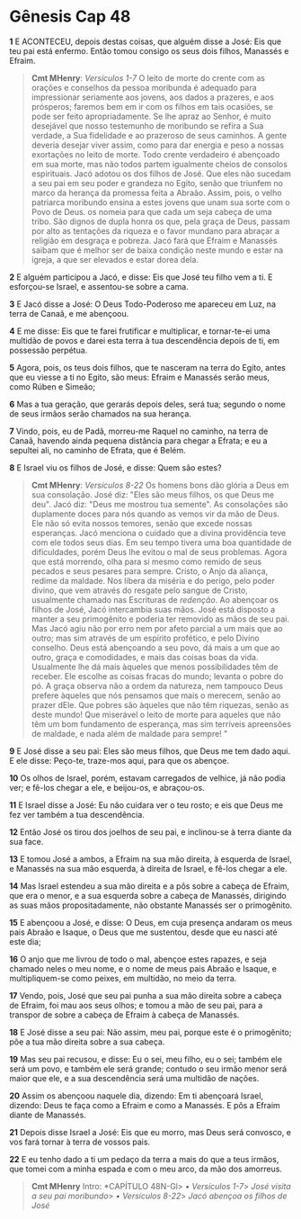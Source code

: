 # Gênesis Cap 48

**1** 	E ACONTECEU, depois destas coisas, que alguém disse a José: Eis que teu pai está enfermo. Então tomou consigo os seus dois filhos, Manassés e Efraim.

> **Cmt MHenry**: *Versículos 1-7* O leito de morte do crente com as orações e conselhos da pessoa moribunda é adequado para impressionar seriamente aos jovens, aos dados a prazeres, e aos prósperos; faremos bem em ir com os filhos em tais ocasiões, se pode ser feito apropriadamente. Se lhe apraz ao Senhor, é muito desejável que nosso testemunho de moribundo se refira a Sua verdade, a Sua fidelidade e ao prazeroso de seus caminhos. A gente deveria desejar viver assim, como para dar energia e peso a nossas exortações no leito de morte. Todo crente verdadeiro é abençoado em sua morte, mas não todos partem igualmente cheios de consolos espirituais. Jacó adotou os dos filhos de José. Que eles não sucedam a seu pai em seu poder e grandeza no Egito, senão que triunfem no marco da herança da promessa feita a Abraão. Assim, pois, o velho patriarca moribundo ensina a estes jovens que unam sua sorte com o Povo de Deus. os nomeia para que cada um seja cabeça de uma tribo. São dignos de dupla honra os que, pela graça de Deus, passam por alto as tentações da riqueza e o favor mundano para abraçar a religião em desgraça e pobreza. Jacó fará que Efraim e Manassés saibam que é melhor ser de baixa condição neste mundo e estar na igreja, a que ser elevados e estar dorea dela.

**2** 	E alguém participou a Jacó, e disse: Eis que José teu filho vem a ti. E esforçou-se Israel, e assentou-se sobre a cama.

**3** 	E Jacó disse a José: O Deus Todo-Poderoso me apareceu em Luz, na terra de Canaã, e me abençoou.

**4** 	E me disse: Eis que te farei frutificar e multiplicar, e tornar-te-ei uma multidão de povos e darei esta terra à tua descendência depois de ti, em possessão perpétua.

**5** 	Agora, pois, os teus dois filhos, que te nasceram na terra do Egito, antes que eu viesse a ti no Egito, são meus: Efraim e Manassés serão meus, como Rúben e Simeão;

**6** 	Mas a tua geração, que gerarás depois deles, será tua; segundo o nome de seus irmãos serão chamados na sua herança.

**7** 	Vindo, pois, eu de Padã, morreu-me Raquel no caminho, na terra de Canaã, havendo ainda pequena distância para chegar a Efrata; e eu a sepultei ali, no caminho de Efrata, que é Belém.

**8** 	E Israel viu os filhos de José, e disse: Quem são estes?

> **Cmt MHenry**: *Versículos 8-22* Os homens bons dão glória a Deus em sua consolação. José diz: "Eles são meus filhos, os que Deus me deu". Jacó diz: "Deus me mostrou tua semente". As consolações são duplamente doces para nós quando as vemos vir da mão de Deus. Ele não só evita nossos temores, senão que excede nossas esperanças. Jacó menciona o cuidado que a divina providência teve com ele todos seus dias. Em seu tempo tivera uma boa quantidade de dificuldades, porém Deus lhe evitou o mal de seus problemas. Agora que está morrendo, olha para si mesmo como remido de seus pecados e seus pesares para sempre. Cristo, o Anjo da aliança, redime da maldade. Nos libera da miséria e do perigo, pelo poder divino, que vem através do resgate pelo sangue de Cristo, usualmente chamado nas Escrituras de *redenção*. Ao abençoar os filhos de José, Jacó intercambia suas mãos. José está disposto a manter a seu primogênito e poderia ter removido as mãos de seu pai. Mas Jacó agiu não por erro nem por afeto parcial a um mais que ao outro; mas sim através de um espírito profético, e pelo Divino conselho. Deus está abençoando a seu povo, dá mais a um que ao outro, graça e comodidades, e mais das coisas boas da vida. Usualmente lhe dá mais àqueles que menos possibilidades têm de receber. Ele escolhe as coisas fracas do mundo; levanta o pobre do pó. A graça observa não a ordem da natureza, nem tampouco Deus prefere àqueles que nós pensamos que mais o merecem, senão ao prazer dEle. Que pobres são àqueles que não têm riquezas, senão as deste mundo! Que miserável o leito de morte para aqueles que não têm um bom fundamento de esperança, mas sim terríveis apreensões de maldade, e nada além de maldade para sempre! "

**9** 	E José disse a seu pai: Eles são meus filhos, que Deus me tem dado aqui. E ele disse: Peço-te, traze-mos aqui, para que os abençoe.

**10** 	Os olhos de Israel, porém, estavam carregados de velhice, já não podia ver; e fê-los chegar a ele, e beijou-os, e abraçou-os.

**11** 	E Israel disse a José: Eu não cuidara ver o teu rosto; e eis que Deus me fez ver também a tua descendência.

**12** 	Então José os tirou dos joelhos de seu pai, e inclinou-se à terra diante da sua face.

**13** 	E tomou José a ambos, a Efraim na sua mão direita, à esquerda de Israel, e Manassés na sua mão esquerda, à direita de Israel, e fê-los chegar a ele.

**14** 	Mas Israel estendeu a sua mão direita e a pôs sobre a cabeça de Efraim, que era o menor, e a sua esquerda sobre a cabeça de Manassés, dirigindo as suas mãos propositadamente, não obstante Manassés ser o primogênito.

**15** 	E abençoou a José, e disse: O Deus, em cuja presença andaram os meus pais Abraão e Isaque, o Deus que me sustentou, desde que eu nasci até este dia;

**16** 	O anjo que me livrou de todo o mal, abençoe estes rapazes, e seja chamado neles o meu nome, e o nome de meus pais Abraão e Isaque, e multipliquem-se como peixes, em multidão, no meio da terra.

**17** 	Vendo, pois, José que seu pai punha a sua mão direita sobre a cabeça de Efraim, foi mau aos seus olhos; e tomou a mão de seu pai, para a transpor de sobre a cabeça de Efraim à cabeça de Manassés.

**18** 	E José disse a seu pai: Não assim, meu pai, porque este é o primogênito; põe a tua mão direita sobre a sua cabeça.

**19** 	Mas seu pai recusou, e disse: Eu o sei, meu filho, eu o sei; também ele será um povo, e também ele será grande; contudo o seu irmão menor será maior que ele, e a sua descendência será uma multidão de nações.

**20** 	Assim os abençoou naquele dia, dizendo: Em ti abençoará Israel, dizendo: Deus te faça como a Efraim e como a Manassés. E pôs a Efraim diante de Manassés.

**21** 	Depois disse Israel a José: Eis que eu morro, mas Deus será convosco, e vos fará tornar à terra de vossos pais.

**22** 	E eu tenho dado a ti um pedaço da terra a mais do que a teus irmãos, que tomei com a minha espada e com o meu arco, da mão dos amorreus.


> **Cmt MHenry** Intro: *CAPÍTULO 48N-Gl> *• Versículos 1-7*> *José visita a seu pai moribundo*> *• Versículos 8-22*> *Jacó abençoa os filhos de José*